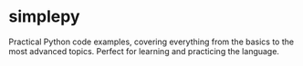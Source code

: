 # simplepy
Practical Python code examples, covering everything from the basics to the most advanced topics. Perfect for learning and practicing the language.
